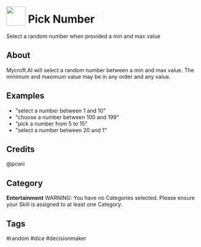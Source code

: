 # <img src='https://raw.githack.com/FortAwesome/Font-Awesome/master/svgs/solid/dice.svg' card_color='#003E7E' width='50' height='50' style='vertical-align:bottom'/>  Pick Number

Select a random number when provided a min and max value

## About 
Mycroft.AI will select a random number between a min and max value.
The minimum and maximum value may be in any order and any value.

## Examples 
* "select a number between 1 and 10"
* "choose a number between 100 and 199"
* "pick a number from 5 to 15"
* "select a number between 20 and 1"

## Credits 
@pcwii



## Category
**Entertainment**
WARNING: You have no Categories selected. Please ensure your Skill is assigned to at least one Category.

## Tags
#random
#dice
#decisionmaker

